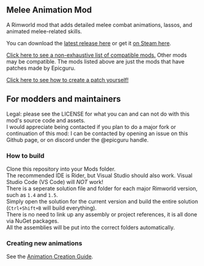 ## Melee Animation Mod
A Rimworld mod that adds detailed melee combat animations, lassos, and animated melee-related skills.

You can download the [latest release here](https://github.com/Epicguru/AdvancedAnimationMod/releases/latest) or get it [on Steam here](https://steamcommunity.com/sharedfiles/filedetails/?id=2944488802).

[Click here to see a non-exhaustive list of compatible mods.](https://github.com/Epicguru/AdvancedAnimationMod/blob/master/WeaponTweakData/Compatible%20Mods.md)
Other mods may be compatible. The mods listed above are just the mods that have patches made by Epicguru.

[Click here to see how to create a patch yourself!](Source/TweakTutorial/AuthorTweaks.md)

## For modders and maintainers
Legal: please see the LICENSE for what you can and can not do with this mod's source code and assets.  
I would appreciate being contacted if you plan to do a major fork or continuation of this mod: I can be contacted by opening an issue on this Github page, or on discord under the @epicguru handle.

### How to build
Clone this repository into your Mods folder.  
The recommended IDE is Rider, but Visual Studio should also work. Visual Studio Code (VS Code) will *NOT* work!  
There is a seperate solution file and folder for each major Rimworld version, such as `1.4` and `1.5`.  
Simply open the solution for the current version and build the entire solution (`Ctrl+Shift+B` will build everything).  
There is no need to link up any assembly or project references, it is all done via NuGet packages.  
All the assemblies will be put into the correct folders automatically.

### Creating new animations
See the [Animation Creation Guide](Source/AnimationTutorial/AnimationTutorial.md).